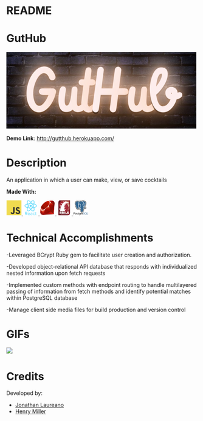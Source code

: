 # README

# GutHub

<img src="assets/Guthub.jpeg" width="500">

**Demo Link**: http://gutthub.herokuapp.com/

# Description

An application in which a user can make, view, or save cocktails

**Made With:** 

<a href="https://developer.mozilla.org/en-US/docs/Web/JavaScript" target="_blank" rel="noreferrer"> <img src="https://raw.githubusercontent.com/devicons/devicon/master/icons/javascript/javascript-original.svg" alt="javascript" width="40" height="40"/> </a> 
  <a href="https://reactjs.org/" target="_blank" rel="noreferrer"> <img src="https://raw.githubusercontent.com/devicons/devicon/master/icons/react/react-original-wordmark.svg" alt="react" width="40" height="40"/> </a> 
  <a href="https://www.ruby-lang.org/en/" target="_blank" rel="noreferrer"> <img src="https://raw.githubusercontent.com/devicons/devicon/master/icons/ruby/ruby-original.svg" alt="ruby" width="40" height="40"/> </a>
   <a href="https://rubyonrails.org" target="_blank" rel="noreferrer"> <img src="https://raw.githubusercontent.com/devicons/devicon/master/icons/rails/rails-original-wordmark.svg" alt="rails" width="40" height="40"/> </a> 
    <a href="https://www.postgresql.org" target="_blank" rel="noreferrer"> <img src="https://raw.githubusercontent.com/devicons/devicon/master/icons/postgresql/postgresql-original-wordmark.svg" alt="postgresql" width="40" height="40"/> </a>

</p>

# Technical Accomplishments

-Leveraged BCrypt Ruby gem to facilitate user creation and authorization.

-Developed object-relational API database that responds with individualized nested information upon fetch requests

-Implemented custom methods with endpoint routing to handle multilayered passing of information from fetch methods and identify potential matches within PostgreSQL database

-Manage client side media files for build production and version control

# GIFs

<img src="assets/Guthub.gif" width="500">

# Credits

Developed by: 
* [Jonathan Laureano](https://github.com/JonathanLaureano/)
* [Henry Miller](https://github.com/henreth/)

